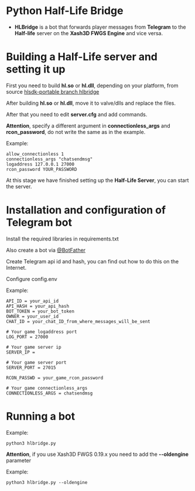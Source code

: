 # Python Half-Life Bridge

* **HLBridge** is a bot that forwards player messages from **Telegram** to the **Half-life** server on the **Xash3D FWGS Engine** and vice versa.

# Building a Half-Life server and setting it up

First you need to build **hl.so** or **hl.dll**, depending on your platform, from source [hlsdk-portable branch hlbridge](https://github.com/Elinsrc/hlsdk-portable/tree/hlbridge/)

After building **hl.so** or **hl.dll**, move it to valve/dlls and replace the files.

After that you need to edit **server.cfg** and add commands.

**Attention**, specify a different argument in **connectionless_args** and **rcon_password**, do not write the same as in the example.

Example:
```
allow_connectionless 1
connectionless_args "chatsendmsg"
logaddress 127.0.0.1 27000
rcon_password YOUR_PASSWORD
```

At this stage we have finished setting up the **Half-Life Server**, you can start the server.

# Installation and configuration of Telegram bot

Install the required libraries in requirements.txt

Also create a bot via [@BotFather](https://t.me/botfather)

Create Telegram api id and hash, you can find out how to do this on the Internet.

Configure config.env

Example:
```
API_ID = your_api_id
API_HASH = your_api_hash
BOT_TOKEN = your_bot_token
OWNER = your_user_id
CHAT_ID = your_chat_ID_from_where_messages_will_be_sent

# Your game logaddress port
LOG_PORT = 27000

# Your game server ip
SERVER_IP =

# Your game server port
SERVER_PORT = 27015

RCON_PASSWD = your_game_rcon_password

# Your game connectionless_args
CONNECTIONLESS_ARGS = chatsendmsg
```

# Running a bot

Example:
```
python3 hlbridge.py
```

**Attention**, if you use Xash3D FWGS 0.19.x you need to add the **--oldengine** parameter

Example:
```
python3 hlbridge.py --oldengine
```

